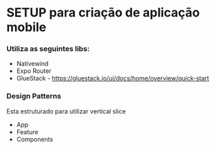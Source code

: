 # SETUP para criação de aplicação mobile

### Utiliza as seguintes libs:

- Nativewind
- Expo Router
- GlueStack - https://gluestack.io/ui/docs/home/overview/quick-start

### Design Patterns

Esta estruturado para utilizar vertical slice

- App
- Feature
- Components
